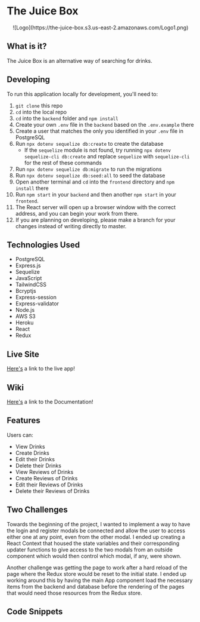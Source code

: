 # The Juice Box

<p align="center">
    ![Logo](https://the-juice-box.s3.us-east-2.amazonaws.com/Logo1.png)
</p>

## What is it?

The Juice Box is an alternative way of searching for drinks.

## Developing

To run this application locally for development, you'll need to:

1. `git clone` this repo
2. `cd` into the local repo
3. `cd` into the `backend` folder and `npm install`
4. Create your own `.env` file in the `backend` based on the `.env.example` there
5. Create a user that matches the only you identified in your `.env` file in PostgreSQL
6. Run `npx dotenv sequelize db:create` to create the database
    * If the `sequelize` module is not found, try running `npx dotenv sequelize-cli db:create` and replace `sequelize` with `sequelize-cli` for the rest of these commands
7. Run `npx dotenv sequelize db:migrate` to run the migrations
8. Run `npx dotenv sequelize db:seed:all` to seed the database
9. Open another terminal and `cd` into the `frontend` directory and `npm install` there
10. Run `npm start` in your `backend` and then another `npm start` in your `frontend`.
11. The React server will open up a browser window with the correct address, and you can begin your work from there.
12. If you are planning on developing, please make a branch for your changes instead of writing directly to master.

## Technologies Used

* PostgreSQL
* Express.js
* Sequelize
* JavaScript
* TailwindCSS
* Bcryptjs
* Express-session
* Express-validator
* Node.js
* AWS S3
* Heroku
* React
* Redux

## Live Site

[Here's](http://thejuicebox.herokuapp.com/) a link to the live app!

## Wiki

[Here's](https://github.com/Lazytangent/TheJuiceBox/wiki) a link to the Documentation!

## Features

Users can:

* View Drinks
* Create Drinks
* Edit their Drinks
* Delete their Drinks
* View Reviews of Drinks
* Create Reviews of Drinks
* Edit their Reviews of Drinks
* Delete their Reviews of Drinks

## Two Challenges

Towards the beginning of the project, I wanted to implement a way to have the login and register modals be connected and allow the user to access either one at any point, even from the other modal.
I ended up creating a React Context that housed the state variables and their corresponding updater functions to give access to the two modals from an outside component which would then control which modal, if any, were shown.

Another challenge was getting the page to work after a hard reload of the page where the Redux store would be reset to the initial state. I ended up working around this by having the main App component load the necessary items
from the backend and database before the rendering of the pages that would need those resources from the Redux store.

## Code Snippets
